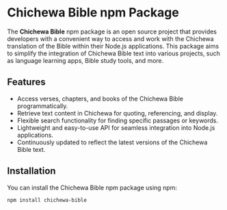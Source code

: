 # Chichewa Bible npm Package

The **Chichewa Bible** npm package is an open source project that provides developers with a convenient way to access and work with the Chichewa translation of the Bible within their Node.js applications. This package aims to simplify the integration of Chichewa Bible text into various projects, such as language learning apps, Bible study tools, and more.

## Features

- Access verses, chapters, and books of the Chichewa Bible programmatically.
- Retrieve text content in Chichewa for quoting, referencing, and display.
- Flexible search functionality for finding specific passages or keywords.
- Lightweight and easy-to-use API for seamless integration into Node.js applications.
- Continuously updated to reflect the latest versions of the Chichewa Bible text.

## Installation

You can install the Chichewa Bible npm package using npm:

```sh
npm install chichewa-bible
```
